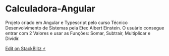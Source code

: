 # Calculadora-Angular

Projeto criado em Angular e Typescript pelo curso Técnico Desenvolvimento de Sistemas pela Etec Albert Einstein.
O usuário consegue entrar com 2 Valores e usar as Funções: Somar, Subtrair, Multiplicar e Dividir.

[Edit on StackBlitz ⚡️](https://stackblitz.com/edit/ionic6-angular13-tppmvc)
